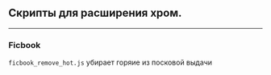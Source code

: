 ## Скрипты для расширения хром.

---

### Ficbook
`ficbook_remove_hot.js` убирает горяие из посковой выдачи
